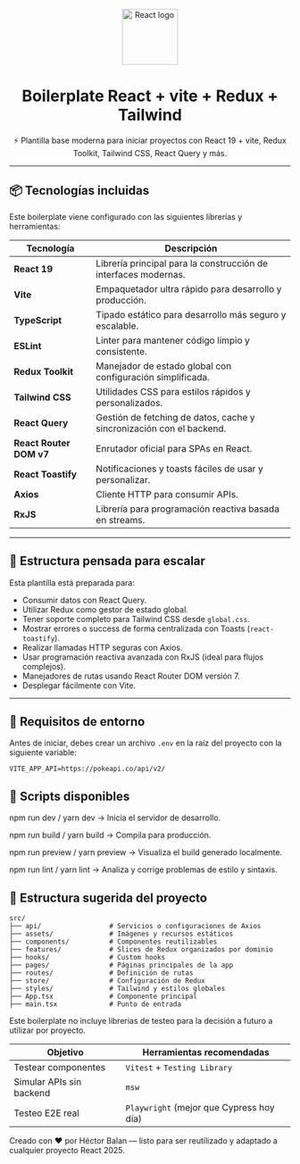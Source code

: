<p align="center">
  <img src="https://upload.wikimedia.org/wikipedia/commons/a/a7/React-icon.svg" width="100" alt="React logo" />
</p>

<h1 align="center">Boilerplate React + vite + Redux + Tailwind</h1>

<p align="center">
  ⚡ Plantilla base moderna para iniciar proyectos con React 19 + vite, Redux Toolkit, Tailwind CSS, React Query y más.
</p>

---

## 📦 Tecnologías incluidas

Este boilerplate viene configurado con las siguientes librerías y herramientas:

| Tecnología              | Descripción                                                          |
| ----------------------- | -------------------------------------------------------------------- |
| **React 19**            | Librería principal para la construcción de interfaces modernas.      |
| **Vite**                | Empaquetador ultra rápido para desarrollo y producción.              |
| **TypeScript**          | Tipado estático para desarrollo más seguro y escalable.              |
| **ESLint**              | Linter para mantener código limpio y consistente.                    |
| **Redux Toolkit**       | Manejador de estado global con configuración simplificada.           |
| **Tailwind CSS**        | Utilidades CSS para estilos rápidos y personalizados.                |
| **React Query**         | Gestión de fetching de datos, cache y sincronización con el backend. |
| **React Router DOM v7** | Enrutador oficial para SPAs en React.                                |
| **React Toastify**      | Notificaciones y toasts fáciles de usar y personalizar.              |
| **Axios**               | Cliente HTTP para consumir APIs.                                     |
| **RxJS**                | Librería para programación reactiva basada en streams.               |

---

## 🚀 Estructura pensada para escalar

Esta plantilla está preparada para:

- Consumir datos con React Query.
- Utilizar Redux como gestor de estado global.
- Tener soporte completo para Tailwind CSS desde `global.css`.
- Mostrar errores o success de forma centralizada con Toasts (`react-toastify`).
- Realizar llamadas HTTP seguras con Axios.
- Usar programación reactiva avanzada con RxJS (ideal para flujos complejos).
- Manejadores de rutas usando React Router DOM versión 7.
- Desplegar fácilmente con Vite.

---

## 📁 Requisitos de entorno

Antes de iniciar, debes crear un archivo `.env` en la raíz del proyecto con la siguiente variable:

```env
VITE_APP_API=https://pokeapi.co/api/v2/
```

##  🧪 Scripts disponibles

npm run dev / yarn dev → Inicia el servidor de desarrollo.

npm run build / yarn build → Compila para producción.

npm run preview / yarn preview → Visualiza el build generado localmente.

npm run lint / yarn lint → Analiza y corrige problemas de estilo y sintaxis.


##  📂 Estructura sugerida del proyecto

```
src/
├── api/                 # Servicios o configuraciones de Axios
├── assets/              # Imágenes y recursos estáticos
├── components/          # Componentes reutilizables
├── features/            # Slices de Redux organizados por dominio
├── hooks/               # Custom hooks
├── pages/               # Páginas principales de la app
├── routes/              # Definición de rutas
├── store/               # Configuración de Redux
├── styles/              # Tailwind y estilos globales
├── App.tsx              # Componente principal
├── main.tsx             # Punto de entrada
```

Este boilerplate no incluye librerias de testeo para la decisión a futuro a utilizar por proyecto.

| Objetivo                 | Herramientas recomendadas                |
| ------------------------ | ---------------------------------------- |
| Testear componentes      | `Vitest` + `Testing Library`             |
| Simular APIs sin backend | `msw`                                    |
| Testeo E2E real          | `Playwright` (mejor que Cypress hoy día) |


Creado con ❤️ por Héctor Balan — listo para ser reutilizado y adaptado a cualquier proyecto React 2025.